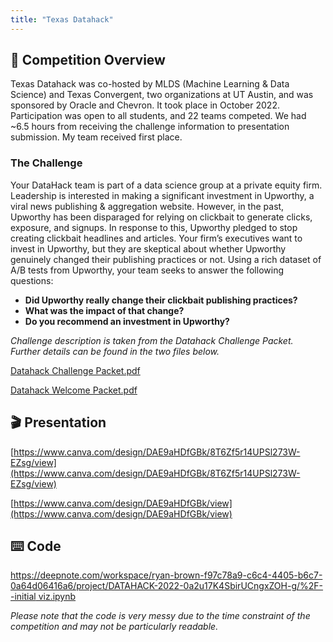 ```yaml
---
title: "Texas Datahack"
---
```



## 🏅 Competition Overview

Texas Datahack was co-hosted by MLDS (Machine Learning & Data Science) and Texas Convergent, two organizations at UT Austin, and was sponsored by Oracle and Chevron. It took place in October 2022. Participation was open to all students, and 22 teams competed. We had ~6.5 hours from receiving the challenge information to presentation submission. My team received first place. 

### **The Challenge**

Your DataHack team is part of a data science group at a private equity firm.
Leadership is interested in making a significant investment in Upworthy, a viral news
publishing & aggregation website. However, in the past, Upworthy has been
disparaged for relying on clickbait to generate clicks, exposure, and signups. In
response to this, Upworthy pledged to stop creating clickbait headlines and articles.
Your firm’s executives want to invest in Upworthy, but they are skeptical about
whether Upworthy genuinely changed their publishing practices or not. Using a rich
dataset of A/B tests from Upworthy, your team seeks to answer the following
questions:

- **Did Upworthy really change their clickbait publishing practices?**
- **What was the impact of that change?**
- **Do you recommend an investment in Upworthy?**

*Challenge description is taken from the Datahack Challenge Packet. Further details can be found in the two files below.*

[Datahack Challenge Packet.pdf](Texas%20Datahack%209cfa79384beb4a8d942a00190e344287/Datahack_2022_Challenge_Packet.pdf)

[Datahack Welcome Packet.pdf](Texas%20Datahack%209cfa79384beb4a8d942a00190e344287/Datahack_2022_Welcome_Packet.pdf)

## 🎬 Presentation

[https://www.canva.com/design/DAE9aHDfGBk/8T6Zf5r14UPSl273W-EZsg/view](https://www.canva.com/design/DAE9aHDfGBk/8T6Zf5r14UPSl273W-EZsg/view)

[https://www.canva.com/design/DAE9aHDfGBk/view](https://www.canva.com/design/DAE9aHDfGBk/view)

## ⌨️ Code

[https://deepnote.com/workspace/ryan-brown-f97c78a9-c6c4-4405-b6c7-0a64d06416a6/project/DATAHACK-2022-0a2u17K4SbirUCngxZOH-g/%2F--initial viz.ipynb](https://deepnote.com/workspace/ryan-brown-f97c78a9-c6c4-4405-b6c7-0a64d06416a6/project/DATAHACK-2022-0a2u17K4SbirUCngxZOH-g/%2F--initial%20viz.ipynb)

*Please note that the code is very messy due to the time constraint of the competition and may not be particularly readable.*
